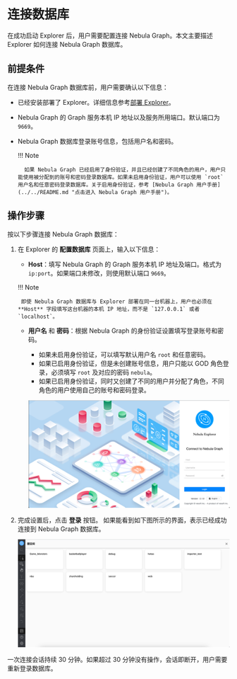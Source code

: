 # 连接数据库

在成功启动 Explorer 后，用户需要配置连接 Nebula Graph。本文主要描述 Explorer 如何连接 Nebula Graph 数据库。

## 前提条件

在连接 Nebula Graph 数据库前，用户需要确认以下信息：

- 已经安装部署了 Explorer。详细信息参考[部署 Explorer](../deploy-connect/ex-ug-connect.md)。

- Nebula Graph 的 Graph 服务本机 IP 地址以及服务所用端口。默认端口为 `9669`。

- Nebula Graph 数据库登录账号信息，包括用户名和密码。

  !!! Note
  
        如果 Nebula Graph 已经启用了身份验证，并且已经创建了不同角色的用户，用户只能使用被分配到的账号和密码登录数据库。如果未启用身份验证，用户可以使用 `root` 用户名和任意密码登录数据库。关于启用身份验证，参考 [Nebula Graph 用户手册](../../README.md "点击进入 Nebula Graph 用户手册")。

## 操作步骤

按以下步骤连接 Nebula Graph 数据库：

1. 在 Explorer 的 **配置数据库** 页面上，输入以下信息：

   - **Host**：填写 Nebula Graph 的 Graph 服务本机 IP 地址及端口。格式为 `ip:port`。如果端口未修改，则使用默认端口 `9669`。

    !!! Note

        即使 Nebula Graph 数据库与 Explorer 部署在同一台机器上，用户也必须在 **Host** 字段填写这台机器的本机 IP 地址，而不是 `127.0.0.1` 或者 `localhost`。

   - **用户名** 和 **密码**：根据 Nebula Graph 的身份验证设置填写登录账号和密码。
     - 如果未启用身份验证，可以填写默认用户名 `root` 和任意密码。
     - 如果已启用身份验证，但是未创建账号信息，用户只能以 GOD 角色登录，必须填写 `root` 及对应的密码 `nebula`。
     - 如果已启用身份验证，同时又创建了不同的用户并分配了角色，不同角色的用户使用自己的账号和密码登录。

      ![Nebula Graph Explorer 的登录页面](../figs/ex-ug-002-1.png)

2. 完成设置后，点击 **登录** 按钮。
   如果能看到如下图所示的界面，表示已经成功连接到 Nebula Graph 数据库。

    ![Explorer 进入控制台页面，表示成功连接到 Nebula Graph](../figs/ex-ug-003.png "Nebula Graph 连接成功")

一次连接会话持续 30 分钟。如果超过 30 分钟没有操作，会话即断开，用户需要重新登录数据库。
